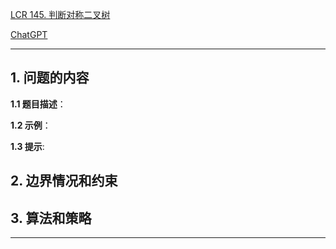 [LCR 145. 判断对称二叉树](https://leetcode.cn/problems/dui-cheng-de-er-cha-shu-lcof)

[ChatGPT](chat.openai.com)

---

## 1. 问题的内容
**1.1 题目描述**：

**1.2 示例**：

**1.3 提示**:

## 2. 边界情况和约束


## 3. 算法和策略

---

